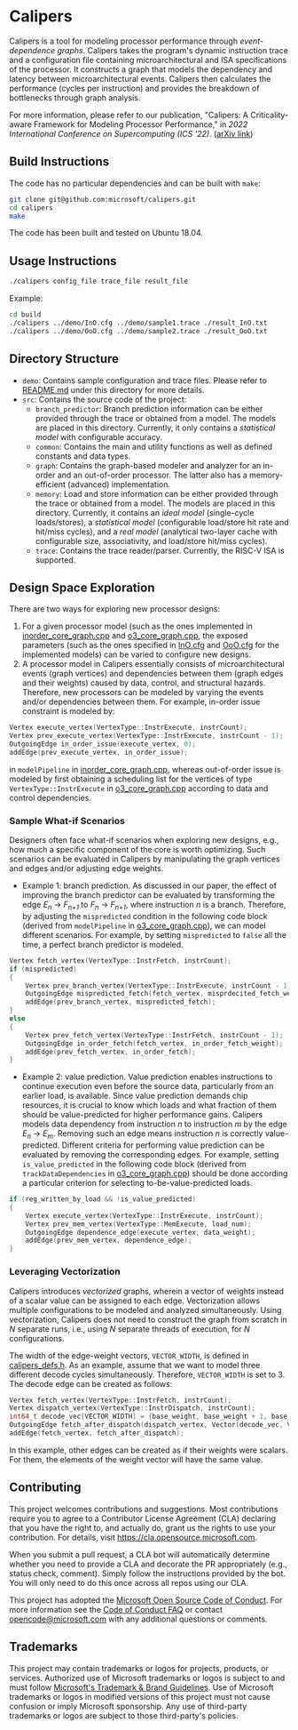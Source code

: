 # Calipers

Calipers is a tool for modeling processor performance through *event-dependence graphs*.
Calipers takes the program's dynamic instruction trace and a configuration file containing
microarchitectural and ISA specifications of the processor. It constructs a graph that models
the dependency and latency between microarchitectural events. Calipers then calculates the
performance (cycles per instruction) and provides the breakdown of bottlenecks through graph
analysis.

For more information, please refer to our publication,
"Calipers: A Criticality-aware Framework for Modeling Processor Performance," in
*2022 International Conference on Supercomputing (ICS '22)*.
([arXiv link](https://arxiv.org/abs/2201.05884))

## Build Instructions

The code has no particular dependencies and can be built with `make`:

```sh
git clone git@github.com:microsoft/calipers.git
cd calipers
make
```

The code has been built and tested on Ubuntu 18.04.

## Usage Instructions

```sh
./calipers config_file trace_file result_file
```

Example:

```sh
cd build
./calipers ../demo/InO.cfg ../demo/sample1.trace ./result_InO.txt
./calipers ../demo/OoO.cfg ../demo/sample2.trace ./result_OoO.txt
```
## Directory Structure

- `demo`: Contains sample configuration and trace files.
Please refer to [README.md](demo/README.md) under this directory for more details.
- `src`: Contains the source code of the project:
	- `branch_predictor`: Branch prediction information can be either provided through the trace
	or obtained from a model. The models are placed in this directory. Currently, it only
	contains a *statistical model* with configurable accuracy.
	- `common`: Contains the main and utility functions as well as defined constants and
	data types.
	- `graph`: Contains the graph-based modeler and analyzer for an in-order and an out-of-order
	processor. The latter also has a memory-efficient (advanced) implementation.
	- `memory`: Load and store information can be either provided through the trace
	or obtained from a model. The models are placed in this directory. Currently, it contains
	an *ideal model* (single-cycle loads/stores), a *statistical model* (configurable load/store
	hit rate and hit/miss cycles), and a *real model* (analytical two-layer cache with
	configurable size, associativity, and load/store hit/miss cycles).
	- `trace`: Contains the trace reader/parser. Currently, the RISC-V ISA is supported.

## Design Space Exploration

There are two ways for exploring new processor designs:
1. For a given processor model (such as the ones implemented in
[inorder_core_graph.cpp](src/graph/inorder_core_graph.cpp) and
[o3_core_graph.cpp](src/graph/o3_core_graph.cpp), the exposed parameters (such as the ones
specified in [InO.cfg](demo/InO.cfg) and [OoO.cfg](demo/OoO.cfg) for the implemented models)
can be varied to configure new designs.
2. A processor model in Calipers essentially consists of microarchitectural events (graph
vertices) and dependencies between them (graph edges and their weights) caused by data,
control, and structural hazards. Therefore, new processors can be modeled by varying the
events and/or dependencies between them. For example, in-order issue constraint is modeled
by:
```cpp
Vertex execute_vertex(VertexType::InstrExecute, instrCount);
Vertex prev_execute_vertex(VertexType::InstrExecute, instrCount - 1);
OutgoingEdge in_order_issue(execute_vertex, 0);
addEdge(prev_execute_vertex, in_order_issue);
```
in `modelPipeline` in [inorder_core_graph.cpp](src/graph/inorder_core_graph.cpp), whereas
out-of-order issue is modeled by first obtaining a scheduling list for the vertices of type
`VertexType::InstrExecute` in [o3_core_graph.cpp](src/graph/o3_core_graph.cpp) according to
data and control dependencies.

### Sample What-if Scenarios

Designers often face what-if scenarios when exploring new designs, e.g., how much a specific
component of the core is worth optimizing. Such scenarios can be evaluated in Calipers by
manipulating the graph vertices and edges and/or adjusting edge weights.

- Example 1: branch prediction.
As discussed in our paper, the effect of improving the branch predictor can be evaluated by
transforming the edge *E*<sub>*n*</sub> → *F*<sub>*n+1*</sub> to *F*<sub>*n*</sub> → *F*<sub>*n+1*</sub>,
where instruction *n* is a branch. Therefore, by
adjusting the `mispredicted` condition in the following code block (derived from `modelPipeline`
in [o3_core_graph.cpp](src/graph/o3_core_graph.cpp)), we can  model different scenarios.
For example, by setting `mispredicted` to `false` all the time, a perfect branch predictor is modeled.
```cpp
Vertex fetch_vertex(VertexType::InstrFetch, instrCount);
if (mispredicted)
{
    Vertex prev_branch_vertex(VertexType::InstrExecute, instrCount - 1);
    OutgoingEdge mispredicted_fetch(fetch_vertex, misprdecited_fetch_weight);
    addEdge(prev_branch_vertex, mispredicted_fetch);
}
else
{
    Vertex prev_fetch_vertex(VertexType::InstrFetch, instrCount - 1);
    OutgoingEdge in_order_fetch(fetch_vertex, in_order_fetch_weight);
    addEdge(prev_fetch_vertex, in_order_fetch);
}
```

- Example 2: value prediction.
Value prediction enables instructions to continue execution even before the source data,
particularly from an earlier load, is available. Since value prediction demands chip resources,
it is crucial to know which loads and what fraction of them should be value-predicted for higher
performance gains. Calipers models data dependency from instruction *n* to instruction *m* by the
edge *E*<sub>*n*</sub> → *E*<sub>*m*</sub>. Removing such an edge means instruction *n* is
correctly value-predicted. Different criteria for performing value prediction can be evaluated
by removing the corresponding edges. For example, setting `is_value_predicted` in the following
code block (derived from `trackDataDependencies` in
[o3_core_graph.cpp](src/graph/o3_core_graph.cpp)) should be done according a particular criterion
for selecting to-be-value-predicted loads.
```cpp
if (reg_written_by_load && !is_value_predicted)
{
    Vertex execute_vertex(VertexType::InstrExecute, instrCount);
    Vertex prev_mem_vertex(VertexType::MemExecute, load_num);
    OutgoingEdge dependence_edge(execute_vertex, data_weight);
    addEdge(prev_mem_vertex, dependence_edge);
}
```

### Leveraging Vectorization

Calipers introduces *vectorized* graphs, wherein a vector of weights instead of a scalar value
can be assigned to each edge. Vectorization allows multiple configurations to be modeled
and analyzed simultaneously. Using vectorization, Calipers does not need to construct the graph
from scratch in *N* separate runs, i.e., using *N* separate threads of execution, for *N*
configurations.

The width of the edge-weight vectors, `VECTOR_WIDTH`, is defined in
[calipers_defs.h](src/common/calipers_defs.h). As an example, assume that we want to model three
different decode cycles simultaneously. Therefore, `VECTOR_WIDTH` is set to 3. The decode edge
can be created as follows:
```cpp
Vertex fetch_vertex(VertexType::InstrFetch, instrCount);
Vertex dispatch_vertex(VertexType::InstrDispatch, instrCount);
int64_t decode_vec[VECTOR_WIDTH] = {base_weight, base_weight + 1, base_weight + 2};
OutgoingEdge fetch_after_dispatch(dispatch_vertex, Vector(decode_vec, VECTOR_WIDTH));
addEdge(fetch_vertex, fetch_after_dispatch);
```
In this example, other edges can be created as if their weights were scalars. For them, the
elements of the weight vector will have the same value.

## Contributing

This project welcomes contributions and suggestions.  Most contributions require you to agree to a
Contributor License Agreement (CLA) declaring that you have the right to, and actually do, grant us
the rights to use your contribution. For details, visit https://cla.opensource.microsoft.com.

When you submit a pull request, a CLA bot will automatically determine whether you need to provide
a CLA and decorate the PR appropriately (e.g., status check, comment). Simply follow the instructions
provided by the bot. You will only need to do this once across all repos using our CLA.

This project has adopted the [Microsoft Open Source Code of Conduct](https://opensource.microsoft.com/codeofconduct/).
For more information see the [Code of Conduct FAQ](https://opensource.microsoft.com/codeofconduct/faq/) or
contact [opencode@microsoft.com](mailto:opencode@microsoft.com) with any additional questions or comments.

## Trademarks

This project may contain trademarks or logos for projects, products, or services. Authorized use of Microsoft 
trademarks or logos is subject to and must follow 
[Microsoft's Trademark & Brand Guidelines](https://www.microsoft.com/en-us/legal/intellectualproperty/trademarks/usage/general).
Use of Microsoft trademarks or logos in modified versions of this project must not cause confusion or imply Microsoft sponsorship.
Any use of third-party trademarks or logos are subject to those third-party's policies.
